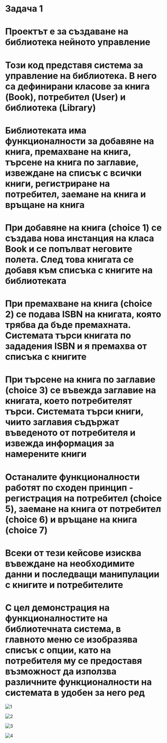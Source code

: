 # Задача 1 

# Проектът е за създаване на библиотека нейното управление

# Този код представя система за управление на библиотека. В него са дефинирани класове за книга (Book), потребител (User) и библиотека (Library)

# Библиотеката има функционалности за добавяне на книга, премахване на книга, търсене на книга по заглавие, извеждане на списък с всички книги, регистриране на потребител, заемане на книга и връщане на книга

# При добавяне на книга (choice 1) се създава нова инстанция на класа Book и се попълват неговите полета. След това книгата се добавя към списъка с книгите на библиотеката

# При премахване на книга (choice 2) се подава ISBN на книгата, която трябва да бъде премахната. Системата търси книгата по зададения ISBN и я премахва от списъка с книгите

# При търсене на книга по заглавие (choice 3) се въвежда заглавие на книгата, което потребителят търси. Системата търси книги, чиито заглавия съдържат въведеното от потребителя и извежда информация за намерените книги

# Останалите функционалности работят по сходен принцип - регистрация на потребител (choice 5), заемане на книга от потребител (choice 6) и връщане на книга (choice 7)

# Всеки от тези кейсове изисква въвеждане на необходимите данни и последващи манипулации с книгите и потребителите

# С цел демонстрация на функционалностите на библиотечната система, в главното меню се изобразява списък с опции, като на потребителя му се предоставя възможност да използва различните функционалности на системата в удобен за него ред

![1](https://github.com/Pr3skAta/ConsoleApp48/assets/174992138/5cfc006c-1ada-4302-b4e0-135120f919e6)

![2](https://github.com/Pr3skAta/ConsoleApp48/assets/174992138/08218e21-f6f5-4d9d-8bd1-aaf4e90dd3e9)

![3](https://github.com/Pr3skAta/ConsoleApp48/assets/174992138/0a5ce305-ac41-4613-b727-34a785fdb3f7)

![4](https://github.com/Pr3skAta/ConsoleApp48/assets/174992138/ddcde13c-9a11-4949-8833-40c35ab613f7)
